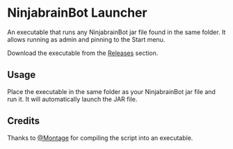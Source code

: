 # NinjabrainBot Launcher
An executable that runs any NinjabrainBot jar file found in the same folder. It allows running as admin and pinning to the Start menu.

Download the executable from the [Releases](https://github.com/qMaxXen/NinjabrainBot-Launcher/releases/tag/v1.0.0) section.

## Usage

Place the executable in the same folder as your NinjabrainBot jar file and run it. It will automatically launch the JAR file.

## Credits

Thanks to [@Montage](https://github.com/m-ont) for compiling the script into an executable.
